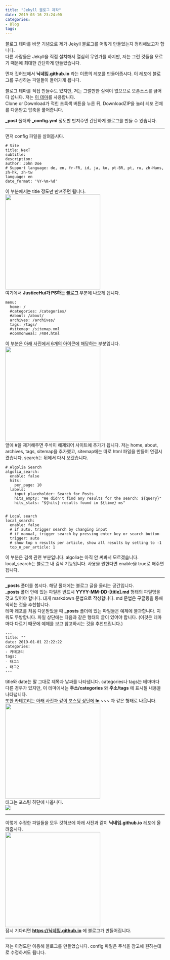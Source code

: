 ```yaml
---
title: "Jekyll 블로그 제작"
date: 2019-03-16 23:24:00
categories:
- Blog
tags:
---
```


블로그 테마를 바꾼 기념으로 제가 Jekyll 블로그를 어떻게 만들었는지 정리해보고자 합니다.<Br>
다른 사람들은 Jekyll을 직접 설치해서 열심히 무언가를 하지만, 저는 그런 것들을 모르기 때문에 최대한 간단하게 만들었습니다.

먼저 깃허브에서 **닉네임.github.io** 라는 이름의 레포를 만들어줍시다. 이 레포에 블로그를 구성하는 파일들이 들어가게 됩니다.

블로그 테마를 직접 만들수도 있지만, 저는 그럴만한 실력이 없으므로 오픈소스를 긁어다 씁니다. 저는 [이 테마](https://github.com/Simpleyyt/jekyll-theme-next)를 사용합니다.<br>
Clone or Download가 적힌 초록색 버튼을 누른 뒤, DownloadZIP을 눌러 레포 전체를 다운받고 압축을 풀어줍니다.

**_post** 폴더와 **_config.yml** 정도만 만져주면 간단하게 블로그를 만들 수 있습니다.

<hr>

먼저 config 파일을 살펴봅시다.
```
# Site
title: NexT
subtitle:
description:
author: John Doe
# Support language: de, en, fr-FR, id, ja, ko, pt-BR, pt, ru, zh-Hans, zh-hk, zh-tw
language: en
date_format: '%Y-%m-%d'
```
이 부분에서는 title 정도만 만져주면 됩니다.<br>
<img src = "https://i.imgur.com/YUyIGmG.png" width = "300px"><br>
여기에서 **JusticeHui가 PS하는 블로그** 부분에 나오게 됩니다.

```
menu:
  home: /
  #categories: /categories/
  #about: /about/
  archives: /archives/
  tags: /tags/
  #sitemap: /sitemap.xml
  #commonweal: /404.html
```
이 부분은 아래 사진에서 6개의 아이콘에 해당하는 부분입니다.<Br>
<img src = "https://i.imgur.com/YUyIGmG.png" width = "300px"><br>
앞에 #을 제거해주면 주석이 해제되어 사이트에 추가가 됩니다. 저는 home, about, archives, tags, sitemap을 추가했고, sitemap에는 따로 html 파일을 만들어 연결시켰습니다. search는 뒤에서 다시 보겠습니다.

```
# Algolia Search
algolia_search:
  enable: false
  hits:
    per_page: 10
  labels:
    input_placeholder: Search for Posts
    hits_empty: "We didn't find any results for the search: ${query}"
    hits_stats: "${hits} results found in ${time} ms"


# Local search
local_search:
  enable: false
  # if auto, trigger search by changing input
  # if manual, trigger search by pressing enter key or search button
  trigger: auto
  # show top n results per article, show all results by setting to -1
  top_n_per_article: 1
```
이 부분은 검색 관련 부분입니다. algolia는 아직 안 써봐서 모르겠습니다. local_search는 블로그 내 검색 기능입니다. 사용을 원한다면 enable을 true로 해주면 됩니다.

<hr>

**_posts** 폴더를 봅시다. 해당 폴더에는 블로그 글을 올리는 공간입니다.<br>
**_posts** 폴더 안에 있는 파일은 반드시 **YYYY-MM-DD-[title].md** 형태의 파일명을 갖고 있어야 합니다. 대개 markdown 문법으로 작성합니다. md 문법은 구글링을 통해 익히는 것을 추천합니다.<br>
테마 레포를 처음 다운받았을 때 **_posts** 폴더에 있는 파일들은 예제에 불과합니다. 지워도 무방합니다. 파일 상단에는 다음과 같은 형태의 글이 있어야 합니다. (이것은 테마마다 다르기 때문에 예제를 보고 참고하시는 것을 추천드립니다.)
```
---
title: ""
date: 2019-01-01 22:22:22
categories:
- 카테고리
tags:
- 태그1
- 태그2
---
```
title와 date는 말 그대로 제목과 날짜를 나타냅니다. categories나 tags는 테마마다 다른 경우가 있지만, 이 테마에서는 **주소/categories** 와 **주소/tags** 에 표시될 내용을 나타냅니다.<Br>
또한 카테고리는 아래 사진과 같이 포스팅 상단에 **In ~~~** 과 같은 형태로 나옵니다.<br>
<img src = "https://i.imgur.com/FiLJ66C.png" width = "300px"><Br>
태그는 포스팅 하단에 나옵니다. <Br>
<img src = "https://i.imgur.com/QeqSdD6.png">

<hr>

이렇게 수정한 파일들을 모두 깃허브에 아래 사진과 같이 **닉네임.github.io** 레포에 올려줍시다.<br>
<img src = "https://i.imgur.com/FITWc0R.png" width = "300px"><Br>
잠시 기다리면 **https://닉네임.github.io** 에 블로그가 만들어집니다.

<hr>

저는 이정도만 이용해 블로그를 만들었습니다. config 파일은 주석을 참고해 원하는대로 수정하셔도 됩니다.
